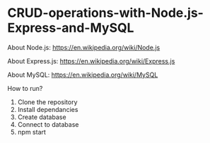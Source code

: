 # CRUD-operations-with-Node.js-Express-and-MySQL

About Node.js:
https://en.wikipedia.org/wiki/Node.js

About Express.js:
https://en.wikipedia.org/wiki/Express.js

About MySQL:
https://en.wikipedia.org/wiki/MySQL


How to run?
1. Clone the repository
2. Install dependancies
3. Create database
4. Connect to database
5. npm start
